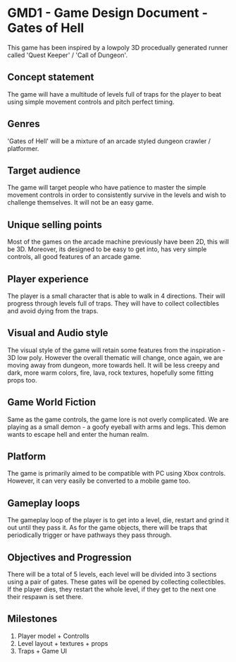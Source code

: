# GMD1 - Game Design Document - Gates of Hell
This game has been inspired by a lowpoly 3D procedually generated runner called 'Quest Keeper' / 'Call of Dungeon'.

## Concept statement
The game will have a multitude of levels full of traps for the player to beat using simple movement controls and pitch perfect timing.
## Genres
'Gates of Hell' will be a mixture of an arcade styled dungeon crawler / platformer.
## Target audience
The game will target people who have patience to master the simple movement controls in order to consistently survive in the levels and wish to challenge themselves. It will not be an easy game.
## Unique selling points
Most of the games on the arcade machine previously have been 2D, this will be 3D. Moreover, its designed to be easy to get into, has very simple controls, all good features of an arcade game. 
## Player experience
The player is a small character that is able to walk in 4 directions. Their will progress through levels full of traps. They will have to collect collectibles and avoid dying from the traps.
## Visual and Audio style
The visual style of the game will retain some features from the inspiration - 3D low poly. However the overall thematic will change, once again, we are moving away from dungeon, more towards hell. It will be less creepy and dark, more warm colors, fire, lava, rock textures, hopefully some fitting props too.
## Game World Fiction
Same as the game controls, the game lore is not overly complicated. We are playing as a small demon - a goofy eyeball with arms and legs. This demon wants to escape hell and enter the human realm. 
## Platform
The game is primarily aimed to be compatible with PC using Xbox controls. However, it can very easily be converted to a mobile game too. 
## Gameplay loops
The gameplay loop of the player is to get into a level, die, restart and grind it out until they pass it.
As for the game objects, there will be traps that periodically trigger or have pathways they pass through.
## Objectives and Progression
There will be a total of 5 levels, each level will be divided into 3 sections using a pair of gates. These gates will be opened by collecting collectibles. If the player dies, they restart the whole level, if they get to the next one their respawn is set there. 
## Milestones
1. Player model + Controlls
2. Level layout + textures + props
3. Traps + Game UI
